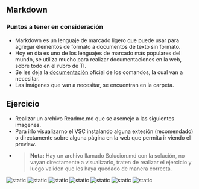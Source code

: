 
## Markdown

### Puntos a tener en consideración
- Markdown es un lenguaje de marcado ligero que puede usar para agregar elementos de formato a documentos de texto sin formato.
- Hoy en día es uno de los lenguajes de marcado más populares del mundo, se utiliza mucho para realizar documentaciones en la web, sobre todo en el rubro de TI.
- Se les deja la [documentación](https://www.markdownguide.org/cheat-sheet/) oficial de los comandos, la cual van a necesitar.
- Las imágenes que van a necesitar, se encuentran en la carpeta.

## Ejercicio
- Realizar un archivo Readme.md que se asemeje a las siguientes imagenes.
- Para irlo visualizarno el VSC instalando alguna extesión (recomendado) o directamente sobre alguna página en la web que permita ir viendo el preview.
- >**Nota:** Hay un archivo llamado Solucion.md con la solución, no vayan directamente a visualizarlo, traten de realizar el ejercicio y luego validen que les haya quedado de manera correcta.
<img src="../../../Extras/Imagenes/laboratorioNivelacion/Markdown/1.png" title="static">
<img src="../../../Extras/Imagenes/laboratorioNivelacion/Markdown/2.png" title="static">
<img src="../../../Extras/Imagenes/laboratorioNivelacion/Markdown/3.png" title="static">
<img src="../../../Extras/Imagenes/laboratorioNivelacion/Markdown/4.png" title="static">
<img src="../../../Extras/Imagenes/laboratorioNivelacion/Markdown/5.png" title="static">
<img src="../../../Extras/Imagenes/laboratorioNivelacion/Markdown/6.png" title="static">
<img src="../../../Extras/Imagenes/laboratorioNivelacion/Markdown/7.png" title="static">